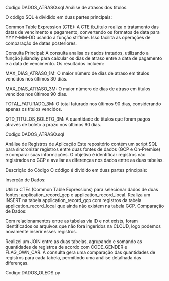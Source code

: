Codigo:DADOS_ATRASO.sql
Análise de atrasos dos titulos.

O código SQL é dividido em duas partes principais:

Common Table Expression (CTE): A CTE tb_titulo realiza o tratamento das datas de vencimento e pagamento, convertendo os formatos de data para YYYY-MM-DD usando a função strftime. Isso facilita as operações de comparação de datas posteriores.

Consulta Principal: A consulta analisa os dados tratados, utilizando a função julianday para calcular os dias de atraso entre a data de pagamento e a data de vencimento. Os resultados incluem:

MAX_DIAS_ATRASO_1M: O maior número de dias de atraso em títulos vencidos nos últimos 30 dias.

MAX_DIAS_ATRASO_3M: O maior número de dias de atraso em títulos vencidos nos últimos 90 dias.

TOTAL_FATURADO_3M: O total faturado nos últimos 90 dias, considerando apenas os títulos vencidos.

QTD_TITULOS_BOLETO_3M: A quantidade de títulos que foram pagos através de boleto a prazo nos últimos 90 dias.

Codigo:DADOS_ATRASO.sql

Análise de Registros de Aplicação
Este repositório contém um script SQL para sincronizar registros entre duas fontes de dados (GCP e On-Premise) e comparar suas informações. O objetivo é identificar registros não registrados no GCP e avaliar as diferenças nos dados entre as duas tabelas.

Descrição do Código
O código é dividido em duas partes principais:

Inserção de Dados:

Utiliza CTEs (Common Table Expressions) para selecionar dados de duas fontes: application_record_gcp e application_record_local.
Realiza um INSERT na tabela application_record_gcp com registros da tabela application_record_local que ainda não existem na tabela GCP.
Comparação de Dados:

Com relacionamentos entre as tabelas via ID e not exists, foram identificados os arquivos que não fora ingeridos na CLOUD, logo podemos novamente inserir esses registros.

Realizei um JOIN entre as duas tabelas, agrupando e somando as quantidades de registros de acordo com CODE_GENDER e FLAG_OWN_CAR.
A consulta gera uma comparação das quantidades de registros para cada tabela, permitindo uma análise detalhada das diferenças.

Codigo:DADOS_OLEOS.py

